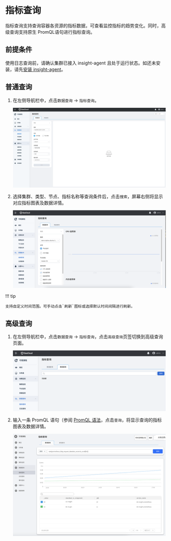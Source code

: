 # 指标查询

指标查询支持查询容器各资源的指标数据，可查看监控指标的趋势变化。同时，高级查询支持原生 PromQL语句进行指标查询。

## 前提条件

使用日志查询前，请确认集群已接入 insight-agent 且处于运行状态。如还未安装，请先[安装 insight-agent]()。

## 普通查询

1. 在左侧导航栏中，点击`数据查询` -> `指标查询`。

    ![查询结果](../../images/metric01.png)

    

    

2. 选择集群、类型、节点、指标名称等查询条件后，点击`搜索`，屏幕右侧将显示对应指标图表及数据详情。

    ![查询结果](../../images/metric02.png)

!!! tip

    支持自定义时间范围。可手动点击`刷新`图标或选择默认时间间隔进行刷新。

## 高级查询

1. 在左侧导航栏中，点击`数据查询` -> `指标查询`，点击`高级查询`页签切换到高级查询页面。

    ![高级查询](../../images/metric03.png)

2. 输入一条 PromQL 语句（参阅 [PromQL 语法](https://prometheus.io/docs/prometheus/latest/querying/basics/)，点击`查询`，将显示查询的指标图表及数据详情。

    ![查询结果](../../images/metric04.png)
